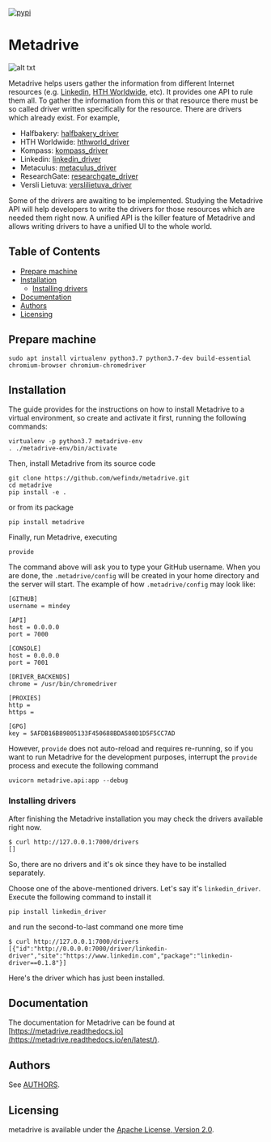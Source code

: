 [![pypi](https://badge.fury.io/py/metadrive.svg)](https://badge.fury.io/py/metadrive)

# Metadrive
![alt txt](https://wiki.mindey.com/shared/screens/drivers.jpg)

Metadrive helps users gather the information from different Internet resources (e.g. [Linkedin](https://linkedin.com), [HTH Worldwide](https://hthworldwide.com), etc). It provides one API to rule them all. To gather the information from this or that resource there must be so called driver written specifically for the resource. There are drivers which already exist. For example,
* Halfbakery: [halfbakery_driver](https://github.com/drivernet/halfbakery_driver)
* HTH Worldwide: [hthworld_driver](https://github.com/drivernet/hthworld_driver)
* Kompass: [kompass_driver](https://github.com/drivernet/kompass_driver)
* Linkedin: [linkedin_driver](https://github.com/drivernet/linkedin_driver)
* Metaculus: [metaculus_driver](https://github.com/drivernet/metaculus_driver)
* ResearchGate: [researchgate_driver](https://github.com/drivernet/researchgate_driver)
* Versli Lietuva: [verslilietuva_driver](https://github.com/drivernet/verslilietuva_driver)

Some of the drivers are awaiting to be implemented. Studying the Metadrive API will help developers to write the drivers for those resources which are needed them right now. A unified API is the killer feature of Metadrive and allows writing drivers to have a unified UI to the whole world.

## Table of Contents

- [Prepare machine](#prepare-machine)
- [Installation](#installation)
  * [Installing drivers](#installing-drivers)
- [Documentation](#documentation)
- [Authors](#authors)
- [Licensing](#licensing)

## Prepare machine
```
sudo apt install virtualenv python3.7 python3.7-dev build-essential chromium-browser chromium-chromedriver
```

## Installation

The guide provides for the instructions on how to install Metadrive to a virtual environment, so create and activate it first, running the following commands:

```
virtualenv -p python3.7 metadrive-env
. ./metadrive-env/bin/activate
```

Then, install Metadrive from its source code

```
git clone https://github.com/wefindx/metadrive.git
cd metadrive
pip install -e .
```

or from its package

```
pip install metadrive
```

Finally, run Metadrive, executing

```
provide
```

The command above will ask you to type your GitHub username. When you are done, the `.metadrive/config` will be created in your home directory and the server will start. The example of how `.metadrive/config` may look like:

```
[GITHUB]
username = mindey

[API]
host = 0.0.0.0
port = 7000

[CONSOLE]
host = 0.0.0.0
port = 7001

[DRIVER_BACKENDS]
chrome = /usr/bin/chromedriver

[PROXIES]
http =
https =

[GPG]
key = 5AFDB16B89805133F450688BDA580D1D5F5CC7AD
```

However, `provide` does not auto-reload and requires re-running, so if you want to run Metadrive for the development purposes, interrupt the `provide` process and execute the following command

```
uvicorn metadrive.api:app --debug
```

### Installing drivers

After finishing the Metadrive installation you may check the drivers available right now.

```
$ curl http://127.0.0.1:7000/drivers
[]
```

So, there are no drivers and it's ok since they have to be installed separately.

Choose one of the above-mentioned drivers. Let's say it's `linkedin_driver`. Execute the following command to install it

```
pip install linkedin_driver
```

and run the second-to-last command one more time

```
$ curl http://127.0.0.1:7000/drivers
[{"id":"http://0.0.0.0:7000/driver/linkedin-driver","site":"https://www.linkedin.com","package":"linkedin-driver==0.1.8"}]
```

Here's the driver which has just been installed.

## Documentation

The documentation for Metadrive can be found at [https://metadrive.readthedocs.io](https://metadrive.readthedocs.io/en/latest/).

## Authors

See [AUTHORS](AUTHORS.md).

## Licensing

metadrive is available under the [Apache License, Version 2.0](LICENSE).

